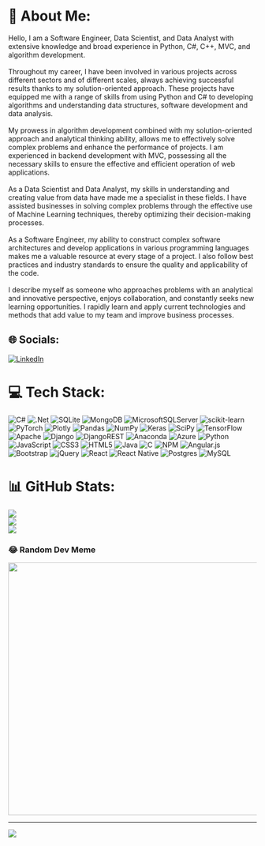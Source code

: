 # 💫 About Me:
Hello, I am a Software Engineer, Data Scientist, and Data Analyst with extensive knowledge and broad experience in Python, C#, C++, MVC, and algorithm development.<br><br>Throughout my career, I have been involved in various projects across different sectors and of different scales, always achieving successful results thanks to my solution-oriented approach. These projects have equipped me with a range of skills from using Python and C# to developing algorithms and understanding data structures, software development and data analysis.<br><br>My prowess in algorithm development combined with my solution-oriented approach and analytical thinking ability, allows me to effectively solve complex problems and enhance the performance of projects. I am experienced in backend development with MVC, possessing all the necessary skills to ensure the effective and efficient operation of web applications.<br><br>As a Data Scientist and Data Analyst, my skills in understanding and creating value from data have made me a specialist in these fields. I have assisted businesses in solving complex problems through the effective use of Machine Learning techniques, thereby optimizing their decision-making processes.<br><br>As a Software Engineer, my ability to construct complex software architectures and develop applications in various programming languages makes me a valuable resource at every stage of a project. I also follow best practices and industry standards to ensure the quality and applicability of the code.<br><br>I describe myself as someone who approaches problems with an analytical and innovative perspective, enjoys collaboration, and constantly seeks new learning opportunities. I rapidly learn and apply current technologies and methods that add value to my team and improve business processes.


## 🌐 Socials:
[![LinkedIn](https://img.shields.io/badge/LinkedIn-%230077B5.svg?logo=linkedin&logoColor=white)](https://linkedin.com/in/sogutemir) 

# 💻 Tech Stack:
![C#](https://img.shields.io/badge/c%23-%23239120.svg?style=for-the-badge&logo=c-sharp&logoColor=white) ![.Net](https://img.shields.io/badge/.NET-5C2D91?style=for-the-badge&logo=.net&logoColor=white) ![SQLite](https://img.shields.io/badge/sqlite-%2307405e.svg?style=for-the-badge&logo=sqlite&logoColor=white) ![MongoDB](https://img.shields.io/badge/MongoDB-%234ea94b.svg?style=for-the-badge&logo=mongodb&logoColor=white) ![MicrosoftSQLServer](https://img.shields.io/badge/Microsoft%20SQL%20Sever-CC2927?style=for-the-badge&logo=microsoft%20sql%20server&logoColor=white) ![scikit-learn](https://img.shields.io/badge/scikit--learn-%23F7931E.svg?style=for-the-badge&logo=scikit-learn&logoColor=white) ![PyTorch](https://img.shields.io/badge/PyTorch-%23EE4C2C.svg?style=for-the-badge&logo=PyTorch&logoColor=white) ![Plotly](https://img.shields.io/badge/Plotly-%233F4F75.svg?style=for-the-badge&logo=plotly&logoColor=white) ![Pandas](https://img.shields.io/badge/pandas-%23150458.svg?style=for-the-badge&logo=pandas&logoColor=white) ![NumPy](https://img.shields.io/badge/numpy-%23013243.svg?style=for-the-badge&logo=numpy&logoColor=white) ![Keras](https://img.shields.io/badge/Keras-%23D00000.svg?style=for-the-badge&logo=Keras&logoColor=white) ![SciPy](https://img.shields.io/badge/SciPy-%230C55A5.svg?style=for-the-badge&logo=scipy&logoColor=%white) ![TensorFlow](https://img.shields.io/badge/TensorFlow-%23FF6F00.svg?style=for-the-badge&logo=TensorFlow&logoColor=white) ![Apache](https://img.shields.io/badge/apache-%23D42029.svg?style=for-the-badge&logo=apache&logoColor=white) ![Django](https://img.shields.io/badge/django-%23092E20.svg?style=for-the-badge&logo=django&logoColor=white) ![DjangoREST](https://img.shields.io/badge/DJANGO-REST-ff1709?style=for-the-badge&logo=django&logoColor=white&color=ff1709&labelColor=gray) ![Anaconda](https://img.shields.io/badge/Anaconda-%2344A833.svg?style=for-the-badge&logo=anaconda&logoColor=white) ![Azure](https://img.shields.io/badge/azure-%230072C6.svg?style=for-the-badge&logo=azure-devops&logoColor=white) ![Python](https://img.shields.io/badge/python-3670A0?style=for-the-badge&logo=python&logoColor=ffdd54) ![JavaScript](https://img.shields.io/badge/javascript-%23323330.svg?style=for-the-badge&logo=javascript&logoColor=%23F7DF1E) ![CSS3](https://img.shields.io/badge/css3-%231572B6.svg?style=for-the-badge&logo=css3&logoColor=white) ![HTML5](https://img.shields.io/badge/html5-%23E34F26.svg?style=for-the-badge&logo=html5&logoColor=white) ![Java](https://img.shields.io/badge/java-%23ED8B00.svg?style=for-the-badge&logo=java&logoColor=white) ![C](https://img.shields.io/badge/c-%2300599C.svg?style=for-the-badge&logo=c&logoColor=white) ![NPM](https://img.shields.io/badge/NPM-%23000000.svg?style=for-the-badge&logo=npm&logoColor=white) ![Angular.js](https://img.shields.io/badge/angular.js-%23E23237.svg?style=for-the-badge&logo=angularjs&logoColor=white) ![Bootstrap](https://img.shields.io/badge/bootstrap-%23563D7C.svg?style=for-the-badge&logo=bootstrap&logoColor=white) ![jQuery](https://img.shields.io/badge/jquery-%230769AD.svg?style=for-the-badge&logo=jquery&logoColor=white) ![React](https://img.shields.io/badge/react-%2320232a.svg?style=for-the-badge&logo=react&logoColor=%2361DAFB) ![React Native](https://img.shields.io/badge/react_native-%2320232a.svg?style=for-the-badge&logo=react&logoColor=%2361DAFB) ![Postgres](https://img.shields.io/badge/postgres-%23316192.svg?style=for-the-badge&logo=postgresql&logoColor=white) ![MySQL](https://img.shields.io/badge/mysql-%2300f.svg?style=for-the-badge&logo=mysql&logoColor=white)
# 📊 GitHub Stats:
![](https://github-readme-stats.vercel.app/api?username=sogutemir&theme=dark&hide_border=false&include_all_commits=false&count_private=false)<br/>
![](https://github-readme-streak-stats.herokuapp.com/?user=sogutemir&theme=dark&hide_border=false)<br/>
![](https://github-readme-stats.vercel.app/api/top-langs/?username=sogutemir&theme=dark&hide_border=false&include_all_commits=false&count_private=false&layout=compact)

### 😂 Random Dev Meme
<img src="https://rm.up.railway.app/" width="512px"/>

---
[![](https://visitcount.itsvg.in/api?id=sogutemir&icon=6&color=10)](https://visitcount.itsvg.in)

<!-- Proudly created with GPRM ( https://gprm.itsvg.in ) -->
